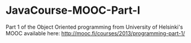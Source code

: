 # JavaCourse-MOOC-Part-I

Part 1 of the Object Oriented programming from University of Helsinki's MOOC available here: 
http://mooc.fi/courses/2013/programming-part-1/
